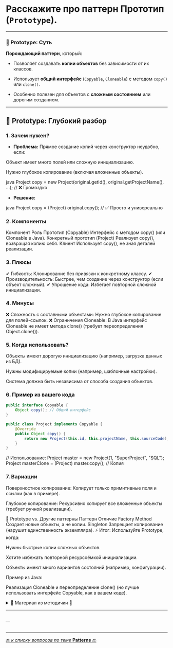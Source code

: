 # Расскажите про паттерн Прототип (`Prototype`).

---
### 🎯 Prototype: Суть

**Порождающий паттерн**, который:

* Позволяет создавать **копии объектов** без зависимости от их классов.


* Использует **общий интерфейс** (`Copyable`, `Cloneable`) с методом `copy()` или `clone()`.


* Особенно полезен для объектов с **сложным состоянием** или дорогим созданием.

---
## 📌 Prototype: Глубокий разбор
### 1. Зачем нужен?
* **Проблема:**
   Прямое создание копий через конструктор неудобно, если:

Объект имеет много полей или сложную инициализацию.

Нужно глубокое копирование (включая вложенные объекты).

java
Project copy = new Project(original.getId(), original.getProjectName(), ...); // ❌ Громоздко
* **Решение:**

java
Project copy = (Project) original.copy(); // ✅ Просто и универсально

### 2. Компоненты
   Компонент	Роль
   Прототип (Copyable)	Интерфейс с методом copy() (или Cloneable в Java).
   Конкретный прототип (Project)	Реализует copy(), возвращая копию себя.
   Клиент	Использует copy(), не зная деталей реализации.

### 3. Плюсы
   ✔ Гибкость: Клонирование без привязки к конкретному классу.
   ✔ Производительность: Быстрее, чем создание через конструктор (если объект сложный).
   ✔ Упрощение кода: Избегает повторной сложной инициализации.

### 4. Минусы
   ❌ Сложность с составными объектами: Нужно глубокое копирование для полей-ссылок.
   ❌ Ограничения Cloneable: В Java интерфейс Cloneable не имеет метода clone() (требует переопределения Object.clone()).

### 5. Когда использовать?
   Объекты имеют дорогую инициализацию (например, загрузка данных из БД).

Нужны модифицируемые копии (например, шаблонные настройки).

Система должна быть независима от способа создания объектов.

### 6. Пример из вашего кода
```java
public interface Copyable {
    Object copy(); // Общий интерфейс
}
```

```java
public class Project implements Copyable {
    @Override
    public Object copy() {
        return new Project(this.id, this.projectName, this.sourceCode); // Поверхностная копия
    }
}
```


// Использование:
Project master = new Project(1, "SuperProject", "SQL");
Project masterClone = (Project) master.copy(); // Копия

### 7. Вариации
   Поверхностное копирование: Копирует только примитивные поля и ссылки (как в примере).

Глубокое копирование: Рекурсивно копирует все вложенные объекты (требует ручной реализации).

📌 Prototype vs. Другие паттерны
Паттерн	Отличие
Factory Method	Создает новые объекты, а не копии.
Singleton	Запрещает копирование (нарушит единственность экземпляра).
⚡ Итог:
Используйте Prototype, когда:

Нужны быстрые копии сложных объектов.

Хотите избежать повторной ресурсоёмкой инициализации.

Объекты имеют много вариантов состояний (например, конфигурации).

Пример из Java:

Реализация Cloneable и переопределение clone() (но лучше использовать интерфейс Copyable, как в вашем коде).


<details>
        <summary>📝 Материал из методички 🔽</summary>


</details>

---
###### __

---

[🔙 _к списку вопросов по теме_ **Patterns** 🔙](/ITM/ITM07_Patterns/patterns.md)
